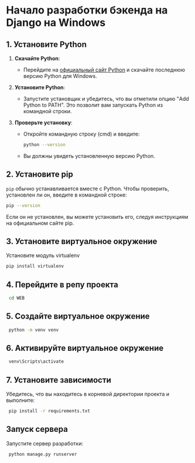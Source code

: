 # Начало разработки бэкенда на Django на Windows

## 1. Установите Python

1. **Скачайте Python**:
   - Перейдите на [официальный сайт Python](https://www.python.org/downloads/) и скачайте последнюю версию Python для Windows.

2. **Установите Python**:
   - Запустите установщик и убедитесь, что вы отметили опцию "Add Python to PATH". Это позволит вам запускать Python из командной строки.

3. **Проверьте установку**:
   - Откройте командную строку (cmd) и введите:
     ```bash
     python --version
     ```
   - Вы должны увидеть установленную версию Python.

## 2. Установите pip

`pip` обычно устанавливается вместе с Python. Чтобы проверить, установлен ли он, введите в командной строке:
```bash
pip --version
```
Если он не установлен, вы можете установить его, следуя инструкциям на официальном сайте pip.
## 3. Установите виртуальное окружение
Установите модуль virtualenv
   ```bash
   pip install virtualenv
   ```
## 4. Перейдите в репу проекта
   ```bash
    cd WEB
   ```
## 5. Создайте виртуальное окружение 
   ```bash
    python -m venv venv
   ```
## 6. Активируйте виртуальное окружение
   ```bash
    venv\Scripts\activate
   ```
## 7. Установите зависимости
Убедитесь, что вы находитесь в корневой директории проекта и выполните:
   ```bash
    pip install -r requirements.txt
   ```
## Запуск сервера
Запустите сервер разработки:
   ```bash
    python manage.py runserver
   ```